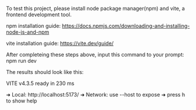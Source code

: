 To test this project, please install node package manager(npm) and vite, a frontend development tool. 

npm installation guide:
https://docs.npmjs.com/downloading-and-installing-node-js-and-npm

vite installation guide:
https://vite.dev/guide/

After completeing these steps above, input this command to your prompt:
npm run dev

The results should look like this:

  VITE v4.3.5  ready in 230 ms

  ➜  Local:   http://localhost:5173/
  ➜  Network: use --host to expose
  ➜  press h to show help
